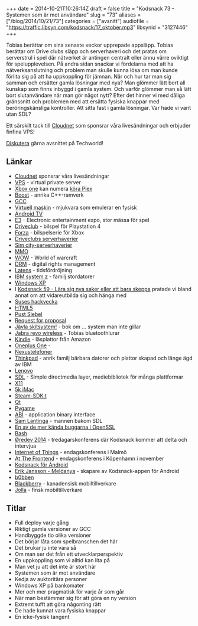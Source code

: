 +++
date = 2014-10-21T10:26:14Z
draft = false
title = "Kodsnack 73 - Systemen som är mot användare"
slug = "73"
aliases = ["/blog/2014/10/21/73"]
categories = ["avsnitt"]
audiofile = "https://traffic.libsyn.com/kodsnack/17_oktober.mp3"
libsynid = "3127446"
+++

Tobias berättar om sina senaste veckor upprepade appsläpp. Tobias berättar om Drive clubs släpp och serverhaveri och det pratas om serverstrul i spel där nätverket är antingen centralt eller ännu värre oviktigt för spelupplevelsen. På andra sidan snackar vi fördelarna med att ha nätverksanslutning och problem man skulle kunna lösa om man kunde förlita sig på att ha uppkoppling för jämnan. När och hur tar man sig samman och ersätter gamla lösningar med nya? Man glömmer lätt bort all kunskap som finns inbyggd i gamla system. Och varför glömmer man så lätt bort slutanvändare när man gör något nytt? Efter det hinner vi med dåliga gränssnitt och problemen med att ersätta fysiska knappar med beröringskänsliga kontroller. Att sitta fast i gamla lösningar. Var hade vi varit utan SDL?

Ett särskilt tack till [Cloudnet](http://www.cloudnet.se) som sponsrar våra livesändningar och erbjuder finfina VPS!

[Diskutera](http://techworld.idg.se/2.2524/1.589207/) gärna avsnittet på Techworld!

## Länkar ##
* [Cloudnet](http://www.cloudnet.se) sponsrar våra livesändningar
* [VPS](http://en.wikipedia.org/wiki/Virtual_private_server) - virtual private server
* [Xbox one](http://en.wikipedia.org/wiki/Xbox_One) kan numera [köra Plex](https://blog.plex.tv/2014/10/05/plex-xbox-one-xbox-360/)
* [Boost](http://www.boost.org) - anrika C++-ramverk
* [GCC](https://gcc.gnu.org)
* [Virtuell maskin](http://en.wikipedia.org/wiki/Virtual_machine) - mjukvara som emulerar en fysisk
* [Android TV](http://en.wikipedia.org/wiki/Android_TV)
* [E3](http://en.wikipedia.org/wiki/Electronic_Entertainment_Expo) - Electronic entertainment expo, stor mässa för spel
* [Driveclub](http://en.wikipedia.org/wiki/Driveclub) - bilspel för Playstation 4
* [Forza](http://en.wikipedia.org/wiki/Forza_Motorsport_%28series%29) - bilspelserie för Xbox
* [Driveclubs serverhaverier](http://www.vg247.com/2014/10/08/driveclub-ps-plus-edition-delayed-due-to-server-problems/)
* [Sim city-serverhaverier](http://arstechnica.com/gaming/2013/03/clogged-streets-simcity-launch-plagued-by-server-problems/)
* [MMO](http://en.wikipedia.org/wiki/Massively_multiplayer_online_game)
* [WOW](http://en.wikipedia.org/wiki/World_of_Warcraft) - World of warcraft
* [DRM](http://en.wikipedia.org/wiki/Digital_rights_management) - digital rights management
* [Latens](http://en.wikipedia.org/wiki/Latency_%28engineering%29) - tidsfördröjning
* [IBM system z](http://en.wikipedia.org/wiki/IBM_System_z) - familj stordatorer
* [Windows XP](http://en.wikipedia.org/wiki/Windows_XP)
* I [Kodsnack 59 - Lära sig nya saker eller att bara skeppa](http://kodsnack.se/59/) pratade vi bland annat om att vidareutbilda sig och hänga med
* [Suses hackvecka](https://hackweek.suse.com/)
* [HTML5](http://en.wikipedia.org/wiki/HTML5)
* [Pust Siebel](http://computersweden.idg.se/2.2683/1.547944/haveriet-inifran--sa-gick-pust-fran-succ%C3%A9-till-fiasko)
* [Request for proposal](http://en.wikipedia.org/wiki/Request_for_proposal)
* [Jävla skitsystem!](http://javlaskitsystem.se/) - bok om … system man inte gillar
* [Jabra revo wireless](http://thewirecutter.com/reviews/best-bluetooth-on-or-over-ear-headphones/) - Tobias bluetoothlurar
* [Kindle](http://en.wikipedia.org/wiki/Amazon_Kindle) - läsplattor från Amazon
* [Oneplus One](http://oneplus.net/one) - 
* [Nexustelefoner](http://en.wikipedia.org/wiki/Google_Nexus#Smartphones)
* [Thinkpad](http://en.wikipedia.org/wiki/ThinkPad) - anrik familj bärbara datorer och plattor skapad och länge ägd av IBM
* [Lenovo](http://www.lenovo.com/)
* [SDL](https://www.libsdl.org/) - Simple directmedia layer, mediebibliotek för många plattformar
* [X11](http://en.wikipedia.org/wiki/X_Window_System)
* [5k iMac](http://arstechnica.com/apple/2014/10/apple-updates-desktop-imac-line-with-5k-retina-displays/)
* [Steam-SDK:t](https://partner.steamgames.com/)
* [Qt](https://qt-project.org/)
* [Pygame](http://www.pygame.org/news.html)
* [ABI](http://en.wikipedia.org/wiki/Application_binary_interface) - application binary interface
* [Sam Lantinga](http://en.wikipedia.org/wiki/Sam_Lantinga) - mannen bakom SDL
* [En av de mer kända buggarna i OpenSSL](http://en.wikipedia.org/wiki/Heartbleed)
* [Bash](http://en.wikipedia.org/wiki/Bash_%28Unix_shell%29)
* [Øredev 2014](http://oredev.org/) - tredagarskonferens där Kodsnack kommer att delta och intervjua
* [Internet of Things](http://www.iotconf.se/) - endagskonferens i Malmö
* [At The Frontend](http://www.atthefrontend.dk/) - endagskonferens i Köpenhamn i november
* [Kodsnack för Android](https://play.google.com/store/apps/details?id=se.kodsnack&hl=sv)
* [Erik Jansson - Meldanya](https://twitter.com/Meldanya) - skapare av Kodsnack-appen för Android
* [b0bben](https://twitter.com/b0bben)
* [Blackberry](http://en.wikipedia.org/wiki/BlackBerry) - kanadensisk mobiltillverkare
* [Jolla](http://en.wikipedia.org/wiki/Jolla) - finsk mobiltillverkare

## Titlar ##
* Full deploy varje gång
* Riktigt gamla versioner av GCC
* Handbyggde tio olika versioner
* Det börjar låta som spelbranschen det här
* Det brukar ju inte vara så
* Om man ser det från ett utvecklarperspektiv
* En uppkoppling som vi alltid kan lita på
* Man vet ju att det inte är stort här
* Systemen som är mot användare
* Kedja av auktoritära personer
* Windows XP på bankomater
* Mer och mer pragmatisk för varje år som går
* När man bestämmer sig för att göra en ny version
* Extremt tufft att göra någonting rätt
* De hade kunnat vara fysiska knappar
* En icke-fysisk tangent
